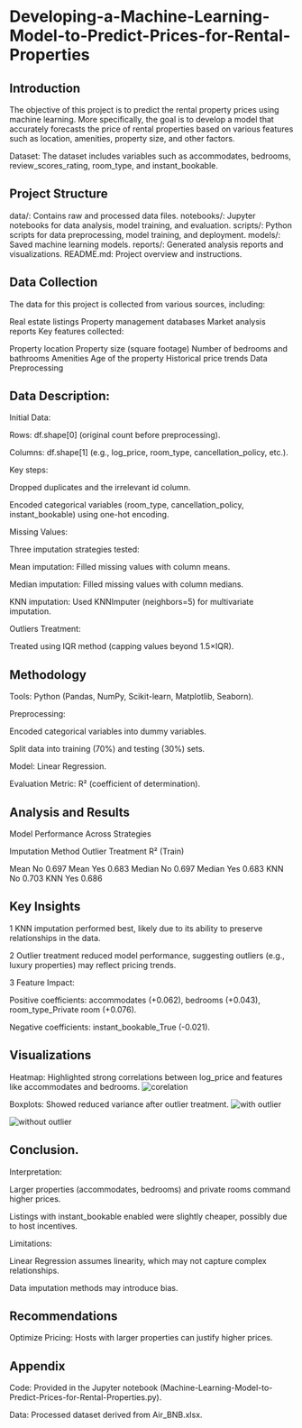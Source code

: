 # Developing-a-Machine-Learning-Model-to-Predict-Prices-for-Rental-Properties

## Introduction
The objective of this project is to predict the rental property prices using machine learning. More specifically, the goal is to develop a model that accurately forecasts the price of rental properties based on various features such as location, amenities, property size, and other factors.

Dataset: The dataset includes variables such as accommodates, bedrooms, review_scores_rating, room_type, and instant_bookable.


## Project Structure
data/: Contains raw and processed data files.
notebooks/: Jupyter notebooks for data analysis, model training, and evaluation.
scripts/: Python scripts for data preprocessing, model training, and deployment.
models/: Saved machine learning models.
reports/: Generated analysis reports and visualizations.
README.md: Project overview and instructions.


## Data Collection
The data for this project is collected from various sources, including:

Real estate listings
Property management databases
Market analysis reports
Key features collected:

Property location
Property size (square footage)
Number of bedrooms and bathrooms
Amenities
Age of the property
Historical price trends
Data Preprocessing


## Data Description:

   Initial Data:

   Rows: df.shape[0] (original count before preprocessing).

   Columns: df.shape[1] (e.g., log_price, room_type, cancellation_policy, etc.).


   Key steps:

   Dropped duplicates and the irrelevant id column.

   Encoded categorical variables (room_type, cancellation_policy, instant_bookable) using one-hot encoding.

  
  Missing Values:

  Three imputation strategies tested:

   Mean imputation: Filled missing values with column means.

   Median imputation: Filled missing values with column medians.

   KNN imputation: Used KNNImputer (neighbors=5) for multivariate imputation.

 
  Outliers Treatment:

  Treated using IQR method (capping values beyond 1.5×IQR).


## Methodology
   Tools: Python (Pandas, NumPy, Scikit-learn, Matplotlib, Seaborn).

   Preprocessing:

   Encoded categorical variables into dummy variables.

   Split data into training (70%) and testing (30%) sets.

   Model: Linear Regression.

   Evaluation Metric: R² (coefficient of determination).
    

## Analysis and Results
  
  Model Performance Across Strategies        

  Imputation Method	       Outlier Treatment        	R² (Train)
    
  Mean	                         No	                    0.697
  Mean                         	Yes	                    0.683
  Median	                       No	                    0.697
  Median	                      Yes	                    0.683
  KNN	                           No	                    0.703
  KNN                         	Yes	                    0.686


## Key Insights
 
  1  KNN imputation performed best, likely due to its ability to preserve relationships in the data.

  2  Outlier treatment reduced model performance, suggesting outliers (e.g., luxury properties) may reflect pricing trends.

  3  Feature Impact:

   Positive coefficients: accommodates (+0.062), bedrooms (+0.043), room_type_Private room (+0.076).

   Negative coefficients: instant_bookable_True (-0.021).


## Visualizations
    
  Heatmap: Highlighted strong correlations between log_price and features like accommodates and bedrooms.
  ![corelation](https://github.com/user-attachments/assets/b247f8f6-cf35-47af-b3a4-fdad556bd07b)


  

  Boxplots: Showed reduced variance after outlier treatment.
  ![with outlier](https://github.com/user-attachments/assets/36c19732-5827-40ac-848d-5a16222d48b8)

  ![without outlier](https://github.com/user-attachments/assets/224bc966-3e29-4fcd-a7c4-894eb5c27735)


       
## Conclusion.   

   Interpretation:

   Larger properties (accommodates, bedrooms) and private rooms command higher prices.

   Listings with instant_bookable enabled were slightly cheaper, possibly due to host incentives.

   Limitations:

   Linear Regression assumes linearity, which may not capture complex relationships.

   Data imputation methods may introduce bias.


##  Recommendations

   Optimize Pricing: Hosts with larger properties can justify higher prices.


## Appendix

   Code: Provided in the Jupyter notebook (Machine-Learning-Model-to-Predict-Prices-for-Rental-Properties.py).

   Data: Processed dataset derived from Air_BNB.xlsx.

